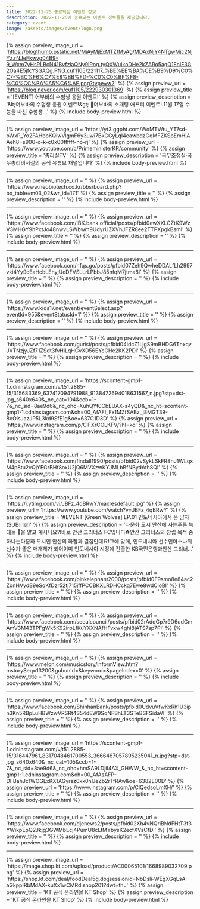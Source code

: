 ```yaml
---
title: 2022-11-25 종료되는 이벤트 정보
description: 2022-11-25에 종료되는 이벤트 정보들을 제공합니다.
category: event
image: /assets/images/event/logo.png
---
```

{% assign preview_image_url = 'https://blogthumb.pstatic.net/MjAyMjExMTZfMyAg/MDAxNjY4NTgwMjc2NjYz.rNJeFkwvg04B9-9_Wxm7yHsPLBcN41BvfziaQNy9IPog.tyQXWuIkoDHe2kZARo5agQ1EnIF3G2Oa4E5jfcYSGAQg.PNG.cuf1105/221117_%BE%EE%BA%CE%B9%D9%C0%C7-%BC%F6%C7%E8%BB%FD-%C0%C0%BF%F8-%C0%CC%BA%A5%C6%AE.png?type=w2' %}
{% assign preview_url = 'https://blog.naver.com/cuf1105/222930301369' %}
{% assign preview_title = '[EVENT] 어부바의 수험생 응원 이벤트!' %}
{% assign preview_description = '&amp;lt;어부바의 수험생 응원 이벤트!&amp;gt; 📣어부바의 소개팅 애프터 이벤트! 11월 17일 수능을 마친 수험생...' %}
{% include body-preview.html %}
<hr>{% assign preview_image_url = 'https://yt3.ggpht.com/WoMTWtu_YT7sd-bWxP_Yo2FAHbbKQiwVlgmF6y3uwi7BkGGyLqI4eawbdzGqMFZKSpEmHlAAeh8=s900-c-k-c0x00ffffff-no-rj' %}
{% assign preview_url = 'https://www.youtube.com/c/PrimeministerKR/community' %}
{% assign preview_title = '총리실TV' %}
{% assign preview_description = '국무조정실·국무총리비서실의 공식 유튜브 채널입니다' %}
{% include body-preview.html %}
<hr>{% assign preview_image_url = '' %}
{% assign preview_url = 'https://www.neobiotech.co.kr/bbs/board.php?bo_table=m03_02&wr_id=171' %}
{% assign preview_title = '' %}
{% assign preview_description = '' %}
{% include body-preview.html %}
<hr>{% assign preview_image_url = '' %}
{% assign preview_url = 'https://www.facebook.com/IBK.bank.official/posts/pfbid0ewXXLCZtK9WzV3MHGY9hPxtJo48nwvLSWbwm9UdyrUZXVhJFZR8ee2TTPXpgkBsml' %}
{% assign preview_title = '' %}
{% assign preview_description = '' %}
{% include body-preview.html %}
<hr>{% assign preview_image_url = '' %}
{% assign preview_url = 'https://www.facebook.com/nfqs.go/posts/pfbid07Zeh9QwheDDALfLh2997vki4Yy9cEaHcbLEhyjUeDFVSLLrLPbbJ85nfqM7jtma8l' %}
{% assign preview_title = '' %}
{% assign preview_description = '' %}
{% include body-preview.html %}
<hr>{% assign preview_image_url = '' %}
{% assign preview_url = 'https://www.kids17.net/event/eventSelect.asp?eventId=955&eventStatusId=1' %}
{% assign preview_title = '' %}
{% assign preview_description = '' %}
{% include body-preview.html %}
<hr>{% assign preview_image_url = '' %}
{% assign preview_url = 'https://www.facebook.com/gurisi/posts/pfbid04idcZ1LjgS9mBHDG6ThxqvJVTNzjyJZf71ZSdt3fvHiLqHCvXD56EYcCHe2KK2PDl' %}
{% assign preview_title = '' %}
{% assign preview_description = '' %}
{% include body-preview.html %}
<hr>{% assign preview_image_url = 'https://scontent-gmp1-1.cdninstagram.com/v/t51.2885-15/315683369_637417094791988_9138472694018631567_n.jpg?stp=dst-jpg_s640x640&amp;_nc_cat=104&amp;ccb=1-7&amp;_nc_sid=8ae9d6&amp;_nc_ohc=XuhQYt0CbEUAX-s4yQD&amp;_nc_ht=scontent-gmp1-1.cdninstagram.com&amp;oh=00_AfAFI_Fx1MZfSABz_j8MGT39-8oOisJazJP5L3kd9SfE1g&amp;oe=637C1D3D' %}
{% assign preview_url = 'https://www.instagram.com/p/ClFXrCOLKFV/?hl=ko' %}
{% assign preview_title = '' %}
{% assign preview_description = '' %}
{% include body-preview.html %}
<hr>{% assign preview_image_url = '' %}
{% assign preview_url = 'https://www.facebook.com/findall1990/posts/pfbid02vSykLSkFR8hJ1WLqxM4p8tu2vQjYEGrBHf8oxU2jQ6MVXzwKYJMLbBfNBydAth8Ql' %}
{% assign preview_title = '' %}
{% assign preview_description = '' %}
{% include body-preview.html %}
<hr>{% assign preview_image_url = 'https://i.ytimg.com/vi/JBFz_4qBRwY/maxresdefault.jpg' %}
{% assign preview_url = 'https://www.youtube.com/watch?v=JBFz_4qBRwY' %}
{% assign preview_title = '#EVENT [Green Wolves] EP.01 인도네시아에서 온 남자(SUB🇮🇩)' %}
{% assign preview_description = '다문화 도시 안산에 사는푸른 늑대들 🐺을 알고 계시나요?!바로 안산 그리너스 FC입니다⚽안산 그리너스의 창립 목적 중 하나는다문화 도시인 안산의 화합과 결집인데요!그에 맞게, 인도네시아 선수인아스나위 선수가 좋은 매개체가 되어이미 인도네시아 시장에 진출한 KB국민은행과안산 그리너...' %}
{% include body-preview.html %}
<hr>{% assign preview_image_url = '' %}
{% assign preview_url = 'https://www.facebook.com/pinkelephant2000/posts/pfbid0F9smo8e84ac2ZonHVydB9eSqKfDzr52tj715jffPCCBKXLRDHCckq7Ewe8wdCioBl' %}
{% assign preview_title = '' %}
{% assign preview_description = '' %}
{% include body-preview.html %}
<hr>{% assign preview_image_url = '' %}
{% assign preview_url = 'https://www.facebook.com/seoulcouncil/posts/pfbid02rAdqGp7r9D6udGmAmV3M43TPFgWk5K92irpLfKuYXXNAfHFvxw4ghi8jATS7sp7Pl' %}
{% assign preview_title = '' %}
{% assign preview_description = '' %}
{% include body-preview.html %}
<hr>{% assign preview_image_url = '' %}
{% assign preview_url = 'https://www.melon.com/musicstory/informView.htm?mstorySeq=13200&gubunId=&keyword=&pageIndex=0' %}
{% assign preview_title = '' %}
{% assign preview_description = '' %}
{% include body-preview.html %}
<hr>{% assign preview_image_url = '' %}
{% assign preview_url = 'https://www.facebook.com/ShinhanBank/posts/pfbid0UdvuVfwKxRh1U3ipn3Kn5RBpLuHBWzwVRSRt4S54dEW9SqNFBhLT3STeBSFSidaVl' %}
{% assign preview_title = '' %}
{% assign preview_description = '' %}
{% include body-preview.html %}
<hr>{% assign preview_image_url = 'https://scontent-gmp1-1.cdninstagram.com/v/t51.2885-15/316447961_8317048461700553_3666467057895235041_n.jpg?stp=dst-jpg_s640x640&amp;_nc_cat=105&amp;ccb=1-7&amp;_nc_sid=8ae9d6&amp;_nc_ohc=hmSA9LDjiI4AX_GHWW_&amp;_nc_ht=scontent-gmp1-1.cdninstagram.com&amp;oh=00_AfAsAFP-DFBahJc1WOGLxKX1AGyrsz0xx0hUeZb2rTfRAw&amp;oe=6382E00D' %}
{% assign preview_url = 'https://www.instagram.com/p/ClQedsoLmXH/' %}
{% assign preview_title = '' %}
{% assign preview_description = '' %}
{% include body-preview.html %}
<hr>{% assign preview_image_url = '' %}
{% assign preview_url = 'https://www.facebook.com/djenews2/posts/pfbid02Xh4vNQriBNdFHtT3f3YWikpEpQ2Jkjg3GWMbEcj4PumU8cLtMYbysK2ecfXVsCfDl' %}
{% assign preview_title = '' %}
{% assign preview_description = '' %}
{% include body-preview.html %}
<hr>{% assign preview_image_url = 'https:&#x2F;&#x2F;image.shop.kt.com&#x2F;upload&#x2F;product&#x2F;AC00065101&#x2F;1668989032709.png' %}
{% assign preview_url = 'https://shop.kt.com/deal/foodDeal5g.do;jsessionid=NbDsli-WEgXGqLsA-aGkppIRbMdAX-kuXx1wCMRd.shop201?dwt=thu' %}
{% assign preview_title = 'KT 공식 온라인몰 KT Shop' %}
{% assign preview_description = 'KT 공식 온라인몰 KT Shop' %}
{% include body-preview.html %}